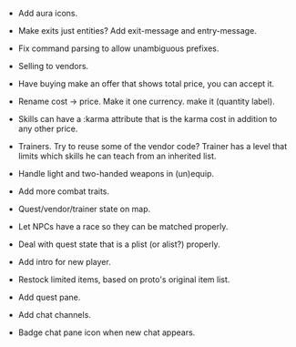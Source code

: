 * Add aura icons.

* Make exits just entities? Add exit-message and entry-message.

* Fix command parsing to allow unambiguous prefixes.

* Selling to vendors.

* Have buying make an offer that shows total price, you can accept it.

* Rename cost -> price. Make it one currency. make it (quantity label).

* Skills can have a :karma attribute that is the karma cost in addition to any
  other price.

* Trainers. Try to reuse some of the vendor code? Trainer has a level that
  limits which skills he can teach from an inherited list.

* Handle light and two-handed weapons in (un)equip.

* Add more combat traits.

* Quest/vendor/trainer state on map.

* Let NPCs have a race so they can be matched properly.

* Deal with quest state that is a plist (or alist?) properly.

* Add intro for new player.

* Restock limited items, based on proto's original item list.

* Add quest pane.

* Add chat channels.

* Badge chat pane icon when new chat appears.
